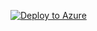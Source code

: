 [![Deploy to Azure](https://aka.ms/deploytoazurebutton)](https://portal.azure.com/#create/Microsoft.Template/uri/https%3A%2F%2Fraw.githubusercontent.com%2Fneilpeterson%2Fhyperv-iaas-dsc%2Fmaster%%2Fdeploy%2Fmain.json)
